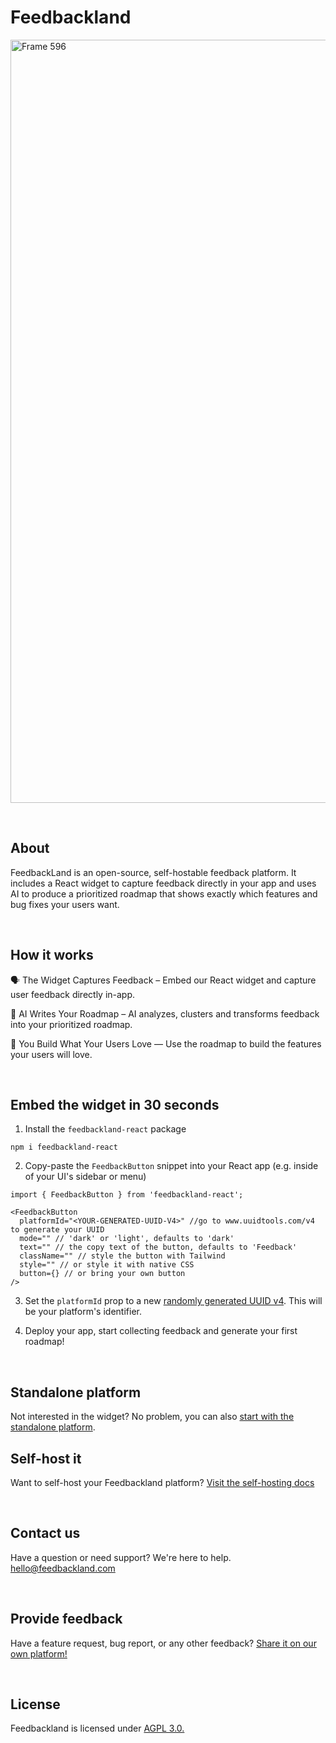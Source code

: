 # Feedbackland

<img width="2473" height="1221" alt="Frame 596" src="https://github.com/user-attachments/assets/ef993b79-1d91-45a0-9b01-92530df90093" />

&nbsp;

## About

FeedbackLand is an open-source, self-hostable feedback platform. It includes a React widget to capture feedback directly in your app and uses AI to produce a prioritized roadmap that shows exactly which features and bug fixes your users want.

&nbsp;
&nbsp;

## How it works

🗣️ The Widget Captures Feedback – Embed our React widget and capture user feedback directly in-app.

🤖 AI Writes Your Roadmap – AI analyzes, clusters and transforms feedback into your prioritized roadmap.

🚀 You Build What Your Users Love — Use the roadmap to build the features your users will love.

&nbsp;
&nbsp;

## Embed the widget in 30 seconds
   
1. Install the `feedbackland-react` package
```
npm i feedbackland-react
```
2. Copy-paste the `FeedbackButton` snippet into your React app (e.g. inside of your UI's sidebar or menu)
```tsx
import { FeedbackButton } from 'feedbackland-react';

<FeedbackButton
  platformId="<YOUR-GENERATED-UUID-V4>" //go to www.uuidtools.com/v4 to generate your UUID
  mode="" // 'dark' or 'light', defaults to 'dark'
  text="" // the copy text of the button, defaults to 'Feedback'
  className="" // style the button with Tailwind
  style="" // or style it with native CSS
  button={} // or bring your own button
/>
```
3. Set the `platformId` prop to a new [randomly generated UUID v4](https://www.uuidtools.com/v4). This will be your platform's identifier.

4. Deploy your app, start collecting feedback and generate your first roadmap!

&nbsp;
&nbsp;

## Standalone platform

Not interested in the widget? No problem, you can also [start with the standalone platform](https://get-started.feedbackland.com).

## Self-host it

Want to self-host your Feedbackland platform? [Visit the self-hosting docs](https://github.com/feedbackland/feedbackland/blob/main/SELFHOSTING.md)

&nbsp;
&nbsp;

## Contact us

Have a question or need support? We're here to help. [hello@feedbackland.com](mailto:hello@feedbackland.com)

&nbsp;
&nbsp;

## Provide feedback

Have a feature request, bug report, or any other feedback? [Share it on our own platform!](https://dogfood.feedbackland.com)

&nbsp;
&nbsp;

## License

Feedbackland is licensed under [AGPL 3.0.](https://github.com/feedbackland/feedbackland?tab=AGPL-3.0-1-ov-file)
